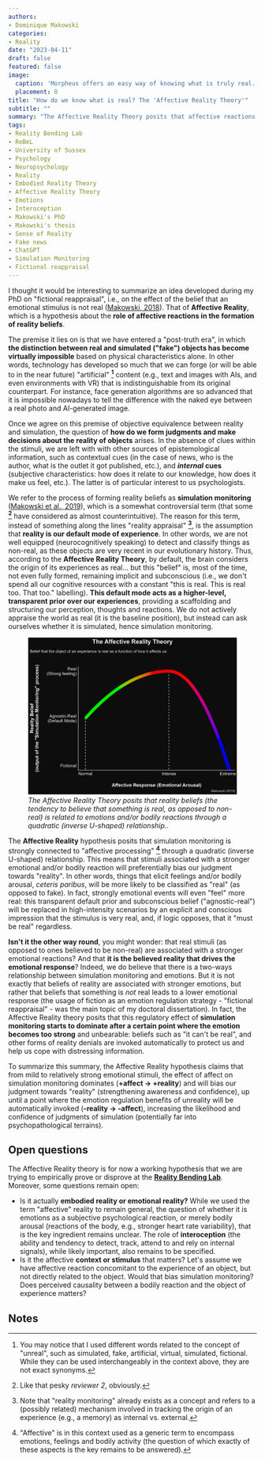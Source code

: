 ```yaml
---
authors:
- Dominique Makowski
categories:
- Reality
date: "2023-04-11"
draft: false
featured: false
image:
  caption: 'Morpheus offers an easy way of knowing what is truly real. What is our equivalent for the red pill?'
  placement: 0
title: "How do we know what is real? The 'Affective Reality Theory'"
subtitle: ""
summary: "The Affective Reality Theory posits that affective reactions are key to the formation of reality beliefs."
tags:
- Reality Bending Lab
- ReBeL
- University of Sussex
- Psychology
- Neuropsychology
- Reality
- Embodied Reality Theory
- Affective Reality Theory
- Emotions
- Interoception
- Makowski's PhD
- Makowski's thesis
- Sense of Reality
- Fake news
- ChatGPT
- Simulation Monitoring
- Fictional reappraisal
---
```


I thought it would be interesting to summarize an idea developed during my PhD on "fictional reappraisal", i.e., on the effect of the belief that an emotional stimulus is not real ([Makowski, 2018](https://www.theses.fr/2018USPCB188)). That of **Affective Reality**, which is a hypothesis about the **role of affective reactions in the formation of reality beliefs**.

The premise it lies on is that we have entered a "post-truth era", in which **the distinction between real and simulated ("fake") objects has become virtually impossible** based on physical characteristics alone. In other words, technology has developed so much that we can forge (or will be able to in the near future) "artificial" **[^1]** content (e.g., text and images with AIs, and even environments with VR) that is indistinguishable from its original counterpart. For instance, face generation algorithms are so advanced that it is impossible nowadays to tell the difference with the naked eye between a real photo and AI-generated image.

Once we agree on this premise of objective equivalence between reality and simulation, the question of **how do we form judgments and make decisions about the reality of objects** arises. In the absence of clues within the stimuli, we are left with with other sources of epistemological information, such as contextual cues (in the case of news, who is the author, what is the outlet it got published, etc.), and ***internal* cues** (subjective characteristics: how does it relate to our knowledge, how does it make us feel, etc.). The latter is of particular interest to us psychologists.

We refer to the process of forming reality beliefs as **simulation monitoring** ([Makowski et al., 2019](https://realitybending.github.io/publication/makowski2019phenomenal/makowski2019phenomenal.pdf)), which is a somewhat controversial term (that some **[^2]** have considered as almost counterintuitive). The reason for this term, instead of something along the lines "reality appraisal" **[^3]**, is the assumption that **reality is our default mode of experience**. In other words, we are not well equipped (neurocognitively speaking) to detect and classify things as non-real, as these objects are very recent in our evolutionary history. Thus, according to the **Affective Reality Theory**, by default, the brain considers the origin of its experiences as real... but this "belief" is, most of the time, not even fully formed, remaining implicit and subconscious (i.e., we don't spend all our cognitive resources with a constant "this is real. This is real too. That too." labelling). **This default mode acts as a higher-level, transparent prior over our experiences**, providing a scaffolding and structuring our perception, thoughts and reactions. We do not actively appraise the world as real (it is the baseline position), but instead can ask ourselves whether it is simulated, hence simulation monitoring.

<figure>
  <img src="AffectiveRealityTheory_Makowski.png" alt="The Affective Reality Theory (Makowski, 2018)"/>
  <figcaption><i>The Affective Reality Theory posits that reality beliefs (the tendency to believe that something is real, as opposed to non-real) is related to  emotions and/or bodily reactions through a quadratic (inverse U-shaped) relationship..</i></figcaption>
</figure>


The **Affective Reality** hypothesis posits that simulation monitoring is strongly connected to "affective processing" **[^4]** through a quadratic (inverse U-shaped) relationship. This means that stimuli associated with a stronger emotional and/or bodily reaction will preferentially bias our judgment towards "reality". In other words, things that elicit feelings and/or bodily arousal, *ceteris paribus*, will be more likely to be classified as "real" (as opposed to fake). In fact, strongly emotional events will even "feel" more real: this transparent default prior and subconscious belief ("agnostic-real") will be replaced in high-intensity scenarios by an explicit and conscious impression that the stimulus is very real, and, if logic opposes, that it "must be real" regardless.

**Isn't it the other way round**, you might wonder: that real stimuli (as opposed to ones believed to be non-real) are associated with a stronger emotional reactions? And that **it is the believed reality that drives the emotional response**? Indeed, we do believe that there is a two-ways relationship between simulation monitoring and emotions. But it is not exactly that beliefs of reality are associated with stronger emotions, but rather that beliefs that something is *not* real leads to a lower emotional response (the usage of fiction as an emotion regulation strategy - "fictional reappraisal" - was the main topic of my doctoral dissertation). In fact, the Affective Reality theory posits that this regulatory effect of **simulation monitoring starts to dominate after a certain point where the emotion becomes too strong** and unbearable: beliefs such as "it can't be real", and other forms of reality denials are invoked automatically to protect us and help us cope with distressing information.

To summarize this summary, the Affective Reality hypothesis claims that from mild to relatively strong emotional stimuli, the effect of affect on simulation monitoring dominates (**+affect → +reality**) and will bias our judgment towards "reality" (strengthening awareness and confidence), up until a point where the emotion regulation benefits of unreality will be automatically invoked (**-reality → -affect**), increasing the likelihood and confidence of judgments of simulation (potentially far into psychopathological terrains).

## Open questions

The Affective Reality theory is for now a working hypothesis that we are trying to empirically prove or disprove at the [**Reality Bending Lab**](https://realitybending.github.io/). Moreover, some questions remain open:

- Is it actually **embodied reality or emotional reality?** While we used the term "affective" reality to remain general, the question of whether it is emotions as a subjective psychological reaction, or merely bodily arousal (reactions of the body, e.g., stronger heart rate variability), that is the key ingredient remains unclear. The role of **interoception** (the ability and tendency to detect, track, attend to and rely on internal signals), while likely important, also remains to be specified.
- Is it the affective **context or stimulus** that matters? Let's assume we have affective reaction concomitant to the experience of an object, but not directly related to the object. Would that bias simulation monitoring? Does perceived causality between a bodily reaction and the object of experience matters?

<!-- Experiment  with loud unpleasant noises around images vs. pleasant noises. -->

<!-- We know that fake news tend to be emotional on average, and are also believed by anxious people. -->


## Notes

[^1]: You may notice that I used different words related to the concept of "unreal", such as simulated, fake, artificial, virtual, simulated, fictional. While they can be used interchangeably in the context above, they are not exact synonyms.
[^2]: Like that pesky *reviewer 2*, obviously.
[^3]: Note that "reality monitoring" already exists  as a concept and refers to a (possibly related) mechanism involved in tracking the origin of an experience (e.g., a memory) as internal vs. external.
[^4]: "Affective" is in this context used as a generic term to encompass emotions, feelings and bodily activity (the question of which exactly of these aspects is the key remains to be answered).
